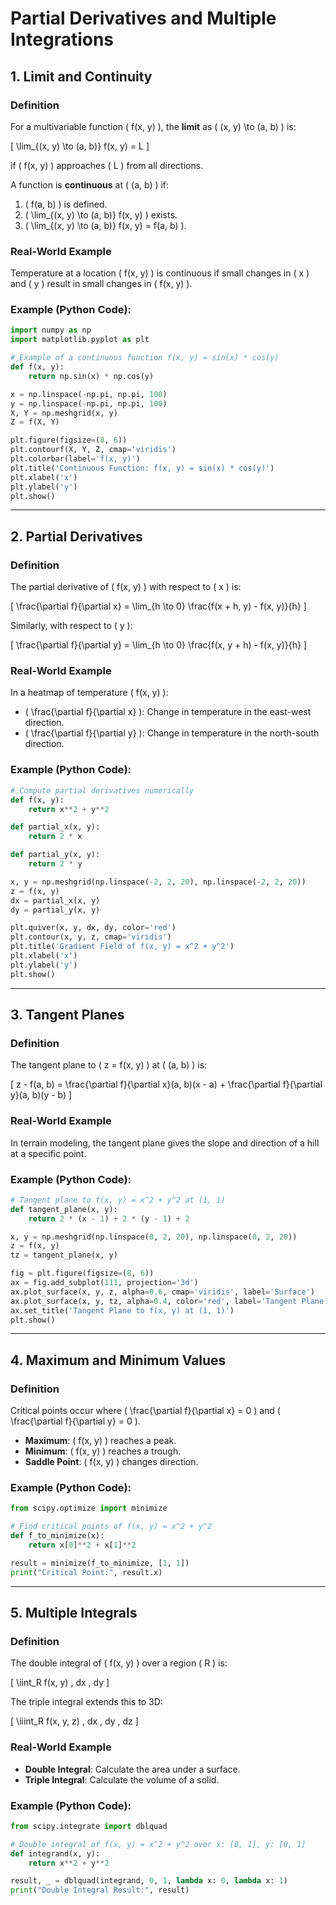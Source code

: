 # Partial Derivatives and Multiple Integrations


## 1. Limit and Continuity

### Definition
For a multivariable function \( f(x, y) \), the **limit** as \( (x, y) \to (a, b) \) is:

\[
\lim_{(x, y) \to (a, b)} f(x, y) = L
\]

if \( f(x, y) \) approaches \( L \) from all directions.

A function is **continuous** at \( (a, b) \) if:
1. \( f(a, b) \) is defined.
2. \( \lim_{(x, y) \to (a, b)} f(x, y) \) exists.
3. \( \lim_{(x, y) \to (a, b)} f(x, y) = f(a, b) \).

### Real-World Example
Temperature at a location \( f(x, y) \) is continuous if small changes in \( x \) and \( y \) result in small changes in \( f(x, y) \).

### Example (Python Code):
```python
import numpy as np
import matplotlib.pyplot as plt

# Example of a continuous function f(x, y) = sin(x) * cos(y)
def f(x, y):
    return np.sin(x) * np.cos(y)

x = np.linspace(-np.pi, np.pi, 100)
y = np.linspace(-np.pi, np.pi, 100)
X, Y = np.meshgrid(x, y)
Z = f(X, Y)

plt.figure(figsize=(8, 6))
plt.contourf(X, Y, Z, cmap='viridis')
plt.colorbar(label='f(x, y)')
plt.title('Continuous Function: f(x, y) = sin(x) * cos(y)')
plt.xlabel('x')
plt.ylabel('y')
plt.show()
```

---

## 2. Partial Derivatives

### Definition
The partial derivative of \( f(x, y) \) with respect to \( x \) is:

\[
\frac{\partial f}{\partial x} = \lim_{h \to 0} \frac{f(x + h, y) - f(x, y)}{h}
\]

Similarly, with respect to \( y \):

\[
\frac{\partial f}{\partial y} = \lim_{h \to 0} \frac{f(x, y + h) - f(x, y)}{h}
\]

### Real-World Example
In a heatmap of temperature \( f(x, y) \):

- \( \frac{\partial f}{\partial x} \): Change in temperature in the east-west direction.
- \( \frac{\partial f}{\partial y} \): Change in temperature in the north-south direction.

### Example (Python Code):
```python
# Compute partial derivatives numerically
def f(x, y):
    return x**2 + y**2

def partial_x(x, y):
    return 2 * x

def partial_y(x, y):
    return 2 * y

x, y = np.meshgrid(np.linspace(-2, 2, 20), np.linspace(-2, 2, 20))
z = f(x, y)
dx = partial_x(x, y)
dy = partial_y(x, y)

plt.quiver(x, y, dx, dy, color='red')
plt.contour(x, y, z, cmap='viridis')
plt.title('Gradient Field of f(x, y) = x^2 + y^2')
plt.xlabel('x')
plt.ylabel('y')
plt.show()
```

---

## 3. Tangent Planes

### Definition
The tangent plane to \( z = f(x, y) \) at \( (a, b) \) is:

\[
z - f(a, b) = \frac{\partial f}{\partial x}(a, b)(x - a) + \frac{\partial f}{\partial y}(a, b)(y - b)
\]

### Real-World Example
In terrain modeling, the tangent plane gives the slope and direction of a hill at a specific point.

### Example (Python Code):
```python
# Tangent plane to f(x, y) = x^2 + y^2 at (1, 1)
def tangent_plane(x, y):
    return 2 * (x - 1) + 2 * (y - 1) + 2

x, y = np.meshgrid(np.linspace(0, 2, 20), np.linspace(0, 2, 20))
z = f(x, y)
tz = tangent_plane(x, y)

fig = plt.figure(figsize=(8, 6))
ax = fig.add_subplot(111, projection='3d')
ax.plot_surface(x, y, z, alpha=0.6, cmap='viridis', label='Surface')
ax.plot_surface(x, y, tz, alpha=0.4, color='red', label='Tangent Plane')
ax.set_title('Tangent Plane to f(x, y) at (1, 1)')
plt.show()
```

---

## 4. Maximum and Minimum Values

### Definition
Critical points occur where \( \frac{\partial f}{\partial x} = 0 \) and \( \frac{\partial f}{\partial y} = 0 \). 

- **Maximum**: \( f(x, y) \) reaches a peak.
- **Minimum**: \( f(x, y) \) reaches a trough.
- **Saddle Point**: \( f(x, y) \) changes direction.

### Example (Python Code):
```python
from scipy.optimize import minimize

# Find critical points of f(x, y) = x^2 + y^2
def f_to_minimize(x):
    return x[0]**2 + x[1]**2

result = minimize(f_to_minimize, [1, 1])
print("Critical Point:", result.x)
```

---

## 5. Multiple Integrals

### Definition
The double integral of \( f(x, y) \) over a region \( R \) is:

\[
\iint_R f(x, y) \, dx \, dy
\]

The triple integral extends this to 3D:

\[
\iiint_R f(x, y, z) \, dx \, dy \, dz
\]

### Real-World Example
- **Double Integral**: Calculate the area under a surface.
- **Triple Integral**: Calculate the volume of a solid.

### Example (Python Code):
```python
from scipy.integrate import dblquad

# Double integral of f(x, y) = x^2 + y^2 over x: [0, 1], y: [0, 1]
def integrand(x, y):
    return x**2 + y**2

result, _ = dblquad(integrand, 0, 1, lambda x: 0, lambda x: 1)
print("Double Integral Result:", result)
```